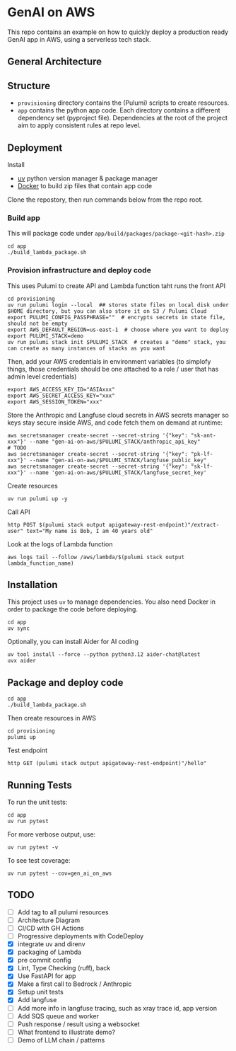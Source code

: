 # GenAI on AWS

This repo contains an example on how to quickly deploy a production ready GenAI app in AWS, using a serverless tech stack.


## General Architecture

## Structure

- `provisioning` directory contains the (Pulumi) scripts to create resources.
- `app` contains the python app code.
Each directory contains a different dependency set (pyproject file).
Dependencies at the root of the project aim to apply  consistent rules at repo level.


## Deployment

Install 

 - [uv](https://docs.astral.sh/uv/getting-started/installation/) python version manager & package manager
 - [Docker](https://docs.docker.com/engine/install/) to build zip files that contain app code


 Clone the repostory, then run commands below from the repo root.

 ### Build app 

 This will package code under `app/build/packages/package-<git-hash>.zip`

 ```fish
cd app
./build_lambda_package.sh
 ```


 ### Provision infrastructure and deploy code

 This uses Pulumi to create API and Lambda function taht runs the front API

 ```fish
cd provisioning
uv run pulumi login --local  ## stores state files on local disk under $HOME directory, but you can also store it on S3 / Pulumi Cloud
export PULUMI_CONFIG_PASSPHRASE=""  # encrypts secrets in state file, should not be empty
export AWS_DEFAULT_REGION=us-east-1  # choose where you want to deploy
export PULUMI_STACK=demo
uv run pulumi stack init $PULUMI_STACK  # creates a "demo" stack, you can create as many instances of stacks as you want
```

Then, add your AWS credentials in environment variables (to simplofy things, those credentials should be one attached to a role / user that has admin level credentials)

```fish
export AWS_ACCESS_KEY_ID="ASIAxxx"
export AWS_SECRET_ACCESS_KEY="xxx"
export AWS_SESSION_TOKEN="xxx"
```

Store the Anthropic and Langfuse cloud secrets in AWS secrets manager so keys stay secure inside AWS, and code fetch them on demand at runtime:

```fish
aws secretsmanager create-secret --secret-string '{"key": "sk-ant-xxx"}' --name "gen-ai-on-aws/$PULUMI_STACK/anthropic_api_key"
# TODO
aws secretsmanager create-secret --secret-string '{"key": "pk-lf-xxx"}' --name "gen-ai-on-aws/$PULUMI_STACK/langfuse_public_key"
aws secretsmanager create-secret --secret-string '{"key": "sk-lf-xxx"}' --name 'gen-ai-on-aws/$PULUMI_STACK/langfuse_secret_key'
```

Create resources

```fish
uv run pulumi up -y
````

Call API

```fish
http POST $(pulumi stack output apigateway-rest-endpoint)"/extract-user" text="My name is Bob, I am 40 years old"
```

Look at the logs of Lambda function

```fish
aws logs tail --follow /aws/lambda/$(pulumi stack output lambda_function_name)
```


## Installation

This project uses `uv` to manage dependencies.
You also need Docker in order to package the code before deploying.

```fish
cd app
uv sync
```

Optionally, you can install Aider for AI coding

```fish
uv tool install --force --python python3.12 aider-chat@latest
uvx aider
```


## Package and deploy code

```fish
cd app
./build_lambda_package.sh
```

Then create resources in AWS

```fish
cd provisioning
pulumi up
```

Test endpoint

```fish
http GET (pulumi stack output apigateway-rest-endpoint)"/hello"
```

## Running Tests

To run the unit tests:

```fish
cd app
uv run pytest
```

For more verbose output, use:

```fish
uv run pytest -v
```

To see test coverage:

```fish
uv run pytest --cov=gen_ai_on_aws
```

## TODO

- [ ] Add tag to all pulumi resources
- [ ] Architecture Diagram
- [ ] CI/CD with GH Actions
- [ ] Progressive deployments with CodeDeploy
- [x] integrate uv and direnv
- [x] packaging of Lambda
- [x] pre commit config
- [x] Lint, Type Checking (ruff), back
- [x] Use FastAPI for app
- [x] Make a first call to Bedrock / Anthropic
- [x] Setup unit tests
- [x] Add langfuse
- [ ] Add more info in langfuse tracing, such as xray trace id, app version
- [ ] Add SQS queue and worker
- [ ] Push response / result using a websocket
- [ ] What frontend to illustrate demo?
- [ ] Demo of LLM chain / patterns
